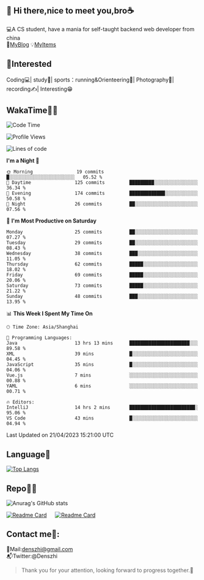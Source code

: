 👋 Hi there,nice to meet you,bro☕
---
💻A CS student, have a mania for self-taught backend web developer from china   
👣[MyBlog](https://github.com/HealUP/MyBlog)
💡[MyItems](https://healup.github.io/)

 <!-- waka-box start -->
 <!-- waka-box end -->
 
🧲**Interested**
--
Coding💻| study📖| sports：running&Orienteering🏃‍| Photography📸| recording✍️| Interesting😁

WakaTime👨‍💻
---
<!--START_SECTION:waka-->
![Code Time](http://img.shields.io/badge/Code%20Time-75%20hrs%204%20mins-blue)

![Profile Views](http://img.shields.io/badge/Profile%20Views-22-blue)

![Lines of code](https://img.shields.io/badge/From%20Hello%20World%20I%27ve%20Written-150.1%20thousand%20lines%20of%20code-blue)

**I'm a Night 🦉** 

```text
🌞 Morning                19 commits          █░░░░░░░░░░░░░░░░░░░░░░░░   05.52 % 
🌆 Daytime                125 commits         █████████░░░░░░░░░░░░░░░░   36.34 % 
🌃 Evening                174 commits         █████████████░░░░░░░░░░░░   50.58 % 
🌙 Night                  26 commits          ██░░░░░░░░░░░░░░░░░░░░░░░   07.56 % 
```
📅 **I'm Most Productive on Saturday** 

```text
Monday                   25 commits          ██░░░░░░░░░░░░░░░░░░░░░░░   07.27 % 
Tuesday                  29 commits          ██░░░░░░░░░░░░░░░░░░░░░░░   08.43 % 
Wednesday                38 commits          ███░░░░░░░░░░░░░░░░░░░░░░   11.05 % 
Thursday                 62 commits          █████░░░░░░░░░░░░░░░░░░░░   18.02 % 
Friday                   69 commits          █████░░░░░░░░░░░░░░░░░░░░   20.06 % 
Saturday                 73 commits          █████░░░░░░░░░░░░░░░░░░░░   21.22 % 
Sunday                   48 commits          ███░░░░░░░░░░░░░░░░░░░░░░   13.95 % 
```


📊 **This Week I Spent My Time On** 

```text
🕑︎ Time Zone: Asia/Shanghai

💬 Programming Languages: 
Java                     13 hrs 13 mins      ██████████████████████░░░   89.58 % 
XML                      39 mins             █░░░░░░░░░░░░░░░░░░░░░░░░   04.45 % 
JavaScript               35 mins             █░░░░░░░░░░░░░░░░░░░░░░░░   04.06 % 
Vue.js                   7 mins              ░░░░░░░░░░░░░░░░░░░░░░░░░   00.88 % 
YAML                     6 mins              ░░░░░░░░░░░░░░░░░░░░░░░░░   00.71 % 

🔥 Editors: 
IntelliJ                 14 hrs 2 mins       ████████████████████████░   95.06 % 
VS Code                  43 mins             █░░░░░░░░░░░░░░░░░░░░░░░░   04.94 % 
```


 Last Updated on 21/04/2023 15:21:00 UTC
<!--END_SECTION:waka-->

Language🚀
---
[![Top Langs](https://github-readme-stats.vercel.app/api/top-langs/?username=HealUP&layout=compact&hide_border=true)](https://github.com/HealUP)

Repo🧑‍💻
---
![Anurag's GitHub stats](https://github-readme-stats.vercel.app/api?username=HealUP&count_private=true&show_icons=true&theme=gruvbox&hide_border=true) 

[![Readme Card](https://github-readme-stats.vercel.app/api/pin/?username=HealUP&repo=InternetEy&theme=transparent)](https://github.com/HealUP/InternetEy) &emsp;
[![Readme Card](https://github-readme-stats.vercel.app/api/pin/?username=HealUP&repo=CampusExperience&theme=transparent)](https://github.com/HealUP/CampusExperience)


Contact me📱:
---
📮Mail:denszhi@gmail.com  
📬Twitter:@Denszhi  

> Thank you for your attention, looking forward to progress together.🎉
